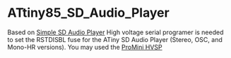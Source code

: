 # ATtiny85_SD_Audio_Player
Based on [Simple SD Audio Player](http://elm-chan.org/works/sd8p/report.html)
High voltage serial programer is needed to set the RSTDISBL fuse for the ATiny SD Audio Player (Stereo, OSC, and Mono-HR versions).
You may used the [ProMini HVSP](https://github.com/dcelectr/ProMini_HVSP/tree/main)

